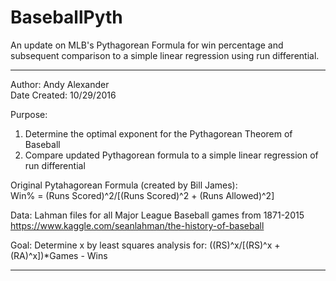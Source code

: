 # BaseballPyth
An update on MLB's Pythagorean Formula for win percentage and subsequent comparison to a simple linear regression using run differential.

*****************************************************************************************
Author: Andy Alexander <br />
Date Created: 10/29/2016

Purpose:   
1. Determine the optimal exponent for the Pythagorean Theorem of Baseball <br />
2. Compare updated Pythagorean formula to a simple linear regression of run differential
           
Original Pytahagorean Formula (created by Bill James): <br />
Win% = (Runs Scored)^2/[(Runs Scored)^2 + (Runs Allowed)^2]

Data: Lahman files for all Major League Baseball games from 1871-2015 <br />
https://www.kaggle.com/seanlahman/the-history-of-baseball

Goal: Determine x by least squares analysis for: ((RS)^x/[(RS)^x + (RA)^x])*Games - Wins

***************************************************************************************** 

